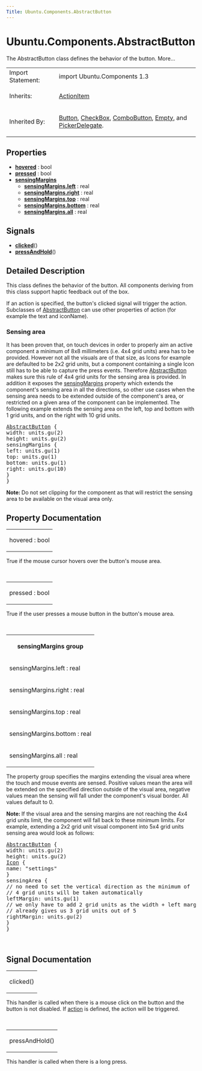 ```yaml
---
Title: Ubuntu.Components.AbstractButton
---
```


# Ubuntu.Components.AbstractButton

<span class="subtitle"></span>
<!-- $$$AbstractButton-brief -->
<p>The AbstractButton class defines the behavior of the button. More...</p>
<!-- @@@AbstractButton -->
<table class="alignedsummary">
<tr><td class="memItemLeft rightAlign topAlign"> Import Statement:</td><td class="memItemRight bottomAlign"> import Ubuntu.Components 1.3</td></tr><tr><td class="memItemLeft rightAlign topAlign"> Inherits:</td><td class="memItemRight bottomAlign"> <p><a href="Ubuntu.Components.ActionItem.md">ActionItem</a></p>
</td></tr><tr><td class="memItemLeft rightAlign topAlign"> Inherited By:</td><td class="memItemRight bottomAlign"> <p><a href="Ubuntu.Components.Button.md">Button</a>, <a href="Ubuntu.Components.CheckBox.md">CheckBox</a>, <a href="Ubuntu.Components.ComboButton.md">ComboButton</a>, <a href="Ubuntu.Components.ListItems.Empty.md">Empty</a>, and <a href="Ubuntu.Components.Pickers.PickerDelegate.md">PickerDelegate</a>.</p>
</td></tr></table><ul>
</ul>
<h2 id="properties">Properties</h2>
<ul>
<li class="fn"><b><b><a href="#hovered-prop">hovered</a></b></b> : bool</li>
<li class="fn"><b><b><a href="#pressed-prop">pressed</a></b></b> : bool</li>
<li class="fn"><b><b><a href="#sensingMargins-prop">sensingMargins</a></b></b><ul>
<li class="fn"><b><b><a href="#sensingMargins.left-prop">sensingMargins.left</a></b></b> : real</li>
<li class="fn"><b><b><a href="#sensingMargins.right-prop">sensingMargins.right</a></b></b> : real</li>
<li class="fn"><b><b><a href="#sensingMargins.top-prop">sensingMargins.top</a></b></b> : real</li>
<li class="fn"><b><b><a href="#sensingMargins.bottom-prop">sensingMargins.bottom</a></b></b> : real</li>
<li class="fn"><b><b><a href="#sensingMargins.all-prop">sensingMargins.all</a></b></b> : real</li>
</ul>
</li>
</ul>
<h2 id="signals">Signals</h2>
<ul>
<li class="fn"><b><b><a href="#clicked-signal">clicked</a></b></b>()</li>
<li class="fn"><b><b><a href="#pressAndHold-signal">pressAndHold</a></b></b>()</li>
</ul>
<!-- $$$AbstractButton-description -->
<h2 id="details">Detailed Description</h2>
</p>
<p>This class defines the behavior of the button. All components deriving from this class support haptic feedback out of the box.</p>
<p>If an action is specified, the button's clicked signal will trigger the action. Subclasses of <a href="index.html">AbstractButton</a> can use other properties of action (for example the text and iconName).</p>
<h3 >Sensing area</h3>
<p>It has been proven that, on touch devices in order to properly aim an active component a minimum of 8x8 millimeters (i.e&#x2e; 4x4 grid units) area has to be provided. However not all the visuals are of that size, as Icons for example are defaulted to be 2x2 grid units, but a component containing a single Icon still has to be able to capture the press events. Therefore <a href="index.html">AbstractButton</a> makes sure this rule of 4x4 grid units for the sensing area is provided. In addition it exposes the <a href="#sensingMargins-prop">sensingMargins</a> property which extends the component's sensing area in all the directions, so other use cases when the sensing area needs to be extended outside of the component's area, or restricted on a given area of the component can be implemented. The following example extends the sensing area on the left, top and bottom with 1 grid units, and on the right with 10 grid units.</p>
<pre class="qml"><span class="type"><a href="index.html">AbstractButton</a></span> {
<span class="name">width</span>: <span class="name">units</span>.<span class="name">gu</span>(<span class="number">2</span>)
<span class="name">height</span>: <span class="name">units</span>.<span class="name">gu</span>(<span class="number">2</span>)
<span class="type">sensingMargins</span> {
<span class="name">left</span>: <span class="name">units</span>.<span class="name">gu</span>(<span class="number">1</span>)
<span class="name">top</span>: <span class="name">units</span>.<span class="name">gu</span>(<span class="number">1</span>)
<span class="name">bottom</span>: <span class="name">units</span>.<span class="name">gu</span>(<span class="number">1</span>)
<span class="name">right</span>: <span class="name">units</span>.<span class="name">gu</span>(<span class="number">10</span>)
}
}</pre>
<p><b>Note: </b>Do not set clipping for the component as that will restrict the sensing area to be available on the visual area only.</p><!-- @@@AbstractButton -->
<h2>Property Documentation</h2>
<!-- $$$hovered -->
<table class="qmlname"><tr valign="top" id="hovered-prop"><td class="tblQmlPropNode"><p><span class="name">hovered</span> : <span class="type">bool</span></p></td></tr></table><p>True if the mouse cursor hovers over the button's mouse area.</p>
<!-- @@@hovered -->
<br/>
<!-- $$$pressed -->
<table class="qmlname"><tr valign="top" id="pressed-prop"><td class="tblQmlPropNode"><p><span class="name">pressed</span> : <span class="type">bool</span></p></td></tr></table><p>True if the user presses a mouse button in the button's mouse area.</p>
<!-- @@@pressed -->
<br/>
<!-- $$$sensingMargins -->
<table class="qmlname"><tr valign="top" id="sensingMargins-prop"><th class="centerAlign"><p><b>sensingMargins group</b></p></th></tr><tr valign="top" id="sensingMargins.left-prop"><td class="tblQmlPropNode"><p><span class="name">sensingMargins.left</span> : <span class="type">real</span></p></td></tr><tr valign="top" id="sensingMargins.right-prop"><td class="tblQmlPropNode"><p><span class="name">sensingMargins.right</span> : <span class="type">real</span></p></td></tr><tr valign="top" id="sensingMargins.top-prop"><td class="tblQmlPropNode"><p><span class="name">sensingMargins.top</span> : <span class="type">real</span></p></td></tr><tr valign="top" id="sensingMargins.bottom-prop"><td class="tblQmlPropNode"><p><span class="name">sensingMargins.bottom</span> : <span class="type">real</span></p></td></tr><tr valign="top" id="sensingMargins.all-prop"><td class="tblQmlPropNode"><p><span class="name">sensingMargins.all</span> : <span class="type">real</span></p></td></tr></table><p>The property group specifies the margins extending the visual area where the touch and mouse events are sensed. Positive values mean the area will be extended on the specified direction outside of the visual area, negative values mean the sensing will fall under the component's visual border. All values default to 0.</p>
<p><b>Note: </b>If the visual area and the sensing margins are not reaching the 4x4 grid units limit, the component will fall back to these minimum limits. For example, extending a 2x2 grid unit visual component into 5x4 grid units sensing area would look as follows:</p><pre class="qml"><span class="type"><a href="index.html">AbstractButton</a></span> {
<span class="name">width</span>: <span class="name">units</span>.<span class="name">gu</span>(<span class="number">2</span>)
<span class="name">height</span>: <span class="name">units</span>.<span class="name">gu</span>(<span class="number">2</span>)
<span class="type"><a href="Ubuntu.Components.Icon.md">Icon</a></span> {
<span class="name">name</span>: <span class="string">&quot;settings&quot;</span>
}
<span class="type">sensingArea</span> {
<span class="comment">// no need to set the vertical direction as the minimum of</span>
<span class="comment">// 4 grid units will be taken automatically</span>
<span class="name">leftMargin</span>: <span class="name">units</span>.<span class="name">gu</span>(<span class="number">1</span>)
<span class="comment">// we only have to add 2 grid units as the width + left margin</span>
<span class="comment">// already gives us 3 grid units out of 5</span>
<span class="name">rightMargin</span>: <span class="name">units</span>.<span class="name">gu</span>(<span class="number">2</span>)
}
}</pre>
<!-- @@@sensingMargins -->
<br/>
<h2>Signal Documentation</h2>
<!-- $$$clicked -->
<table class="qmlname"><tr valign="top" id="clicked-signal"><td class="tblQmlFuncNode"><p><span class="name">clicked</span>()</p></td></tr></table><p>This handler is called when there is a mouse click on the button and the button is not disabled. If <a href="Ubuntu.Components.ActionItem.md#action-prop">action</a> is defined, the action will be triggered.</p>
<!-- @@@clicked -->
<br/>
<!-- $$$pressAndHold -->
<table class="qmlname"><tr valign="top" id="pressAndHold-signal"><td class="tblQmlFuncNode"><p><span class="name">pressAndHold</span>()</p></td></tr></table><p>This handler is called when there is a long press.</p>
<!-- @@@pressAndHold -->
<br/>
